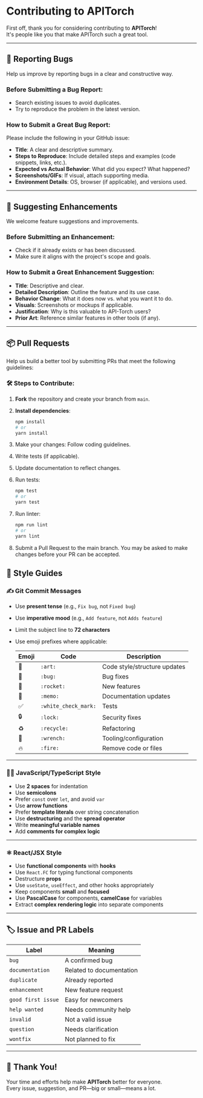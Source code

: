 # Contributing to APITorch

First off, thank you for considering contributing to **APITorch**!  
It's people like you that make APITorch such a great tool.

---

## 🐞 Reporting Bugs

Help us improve by reporting bugs in a clear and constructive way.

### Before Submitting a Bug Report:

- Search existing issues to avoid duplicates.
- Try to reproduce the problem in the latest version.

### How to Submit a Great Bug Report:

Please include the following in your GitHub issue:

- **Title**: A clear and descriptive summary.
- **Steps to Reproduce**: Include detailed steps and examples (code snippets, links, etc.).
- **Expected vs Actual Behavior**: What did you expect? What happened?
- **Screenshots/GIFs**: If visual, attach supporting media.
- **Environment Details**: OS, browser (if applicable), and versions used.

---

## 🚀 Suggesting Enhancements

We welcome feature suggestions and improvements.

### Before Submitting an Enhancement:

- Check if it already exists or has been discussed.
- Make sure it aligns with the project's scope and goals.

### How to Submit a Great Enhancement Suggestion:

- **Title**: Descriptive and clear.
- **Detailed Description**: Outline the feature and its use case.
- **Behavior Change**: What it does now vs. what you want it to do.
- **Visuals**: Screenshots or mockups if applicable.
- **Justification**: Why is this valuable to API-Torch users?
- **Prior Art**: Reference similar features in other tools (if any).

---

## 📦 Pull Requests

Help us build a better tool by submitting PRs that meet the following guidelines:

### 🛠️ Steps to Contribute:

1. **Fork** the repository and create your branch from `main`.
2. **Install dependencies**:  
   ```bash
   npm install
   # or
   yarn install
   ```
3. Make your changes: Follow coding guidelines.

4. Write tests (if applicable).

5. Update documentation to reflect changes.

6. Run tests:
    ```bash
    npm test
    # or
    yarn test
    ```

7. Run linter:
    ```bash
    npm run lint
    # or
    yarn lint
    ```

8. Submit a Pull Request to the main branch.
You may be asked to make changes before your PR can be accepted.

## 🧭 Style Guides

### ✍️ Git Commit Messages

- Use **present tense** (e.g., `Fix bug`, not `Fixed bug`)
- Use **imperative mood** (e.g., `Add feature`, not `Adds feature`)
- Limit the subject line to **72 characters**
- Use emoji prefixes where applicable:

    | Emoji | Code              | Description                      |
    |-------|-------------------|----------------------------------|
    | 🎨    | `:art:`           | Code style/structure updates     |
    | 🐛    | `:bug:`           | Bug fixes                        |
    | 🚀    | `:rocket:`        | New features                     |
    | 📝    | `:memo:`          | Documentation updates            |
    | ✅    | `:white_check_mark:` | Tests                         |
    | 🔒    | `:lock:`          | Security fixes                   |
    | ♻️    | `:recycle:`       | Refactoring                      |
    | 🔧    | `:wrench:`        | Tooling/configuration            |
    | 🔥    | `:fire:`          | Remove code or files             |

---

### 🧑‍💻 JavaScript/TypeScript Style

- Use **2 spaces** for indentation
- Use **semicolons**
- Prefer `const` over `let`, and avoid `var`
- Use **arrow functions**
- Prefer **template literals** over string concatenation
- Use **destructuring** and the **spread operator**
- Write **meaningful variable names**
- Add **comments for complex logic**

---

### ⚛️ React/JSX Style

- Use **functional components** with **hooks**
- Use `React.FC` for typing functional components
- Destructure **props**
- Use `useState`, `useEffect`, and other hooks appropriately
- Keep components **small** and **focused**
- Use **PascalCase** for components, **camelCase** for variables
- Extract **complex rendering logic** into separate components

---

## 🏷️ Issue and PR Labels

| Label               | Meaning                      |
|---------------------|------------------------------|
| `bug`               | A confirmed bug              |
| `documentation`     | Related to documentation     |
| `duplicate`         | Already reported             |
| `enhancement`       | New feature request          |
| `good first issue`  | Easy for newcomers           |
| `help wanted`       | Needs community help         |
| `invalid`           | Not a valid issue            |
| `question`          | Needs clarification          |
| `wontfix`           | Not planned to fix           |

---

## 🙌 Thank You!

Your time and efforts help make **APITorch** better for everyone.  
Every issue, suggestion, and PR—big or small—means a lot.
